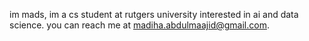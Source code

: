 im mads, im a cs student at rutgers university interested in ai and data science. you can reach me at madiha.abdulmaajid@gmail.com.

<!---
madihabdul/madihabdul is a ✨ special ✨ repository because its `README.md` (this file) appears on your GitHub profile.
You can click the Preview link to take a look at your changes.
--->
